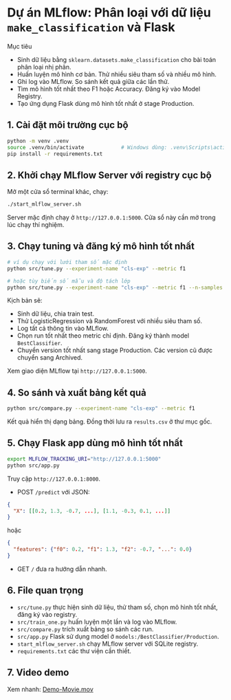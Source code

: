 # Dự án MLflow: Phân loại với dữ liệu `make_classification` và Flask

Mục tiêu
- Sinh dữ liệu bằng `sklearn.datasets.make_classification` cho bài toán phân loại nhị phân.
- Huấn luyện mô hình cơ bản. Thử nhiều siêu tham số và nhiều mô hình.
- Ghi log vào MLflow. So sánh kết quả giữa các lần thử.
- Tìm mô hình tốt nhất theo F1 hoặc Accuracy. Đăng ký vào Model Registry.
- Tạo ứng dụng Flask dùng mô hình tốt nhất ở stage Production.

## 1. Cài đặt môi trường cục bộ

```bash
python -m venv .venv
source .venv/bin/activate            # Windows dùng: .venv\Scripts\activate
pip install -r requirements.txt
```

## 2. Khởi chạy MLflow Server với registry cục bộ

Mở một cửa sổ terminal khác, chạy:

```bash
./start_mlflow_server.sh
```

Server mặc định chạy ở `http://127.0.0.1:5000`. Cửa sổ này cần mở trong lúc chạy thí nghiệm.

## 3. Chạy tuning và đăng ký mô hình tốt nhất

```bash
# ví dụ chạy với lưới tham số mặc định
python src/tune.py --experiment-name "cls-exp" --metric f1

# hoặc tùy biến số mẫu và độ tách lớp
python src/tune.py --experiment-name "cls-exp" --metric f1 --n-samples 3000 --class-sep 1.5
```

Kịch bản sẽ:
- Sinh dữ liệu, chia train test.
- Thử LogisticRegression và RandomForest với nhiều siêu tham số.
- Log tất cả thông tin vào MLflow.
- Chọn run tốt nhất theo metric chỉ định. Đăng ký thành model `BestClassifier`.
- Chuyển version tốt nhất sang stage Production. Các version cũ được chuyển sang Archived.

Xem giao diện MLflow tại `http://127.0.0.1:5000`.

## 4. So sánh và xuất bảng kết quả

```bash
python src/compare.py --experiment-name "cls-exp" --metric f1
```

Kết quả hiển thị dạng bảng. Đồng thời lưu ra `results.csv` ở thư mục gốc.

## 5. Chạy Flask app dùng mô hình tốt nhất

```bash
export MLFLOW_TRACKING_URI="http://127.0.0.1:5000"
python src/app.py
```

Truy cập `http://127.0.0.1:8000`.

- POST `/predict` với JSON:
```json
{
  "X": [[0.2, 1.3, -0.7, ...], [1.1, -0.3, 0.1, ...]]
}
```
hoặc
```json
{
  "features": {"f0": 0.2, "f1": 1.3, "f2": -0.7, "...": 0.0}
}
```

- GET `/` đưa ra hướng dẫn nhanh.

## 6. File quan trọng

- `src/tune.py` thực hiện sinh dữ liệu, thử tham số, chọn mô hình tốt nhất, đăng ký vào registry.
- `src/train_one.py` huấn luyện một lần và log vào MLflow.
- `src/compare.py` trích xuất bảng so sánh các run.
- `src/app.py` Flask sử dụng model ở `models:/BestClassifier/Production`.
- `start_mlflow_server.sh` chạy MLflow server với SQLite registry.
- `requirements.txt` các thư viện cần thiết.

## 7. Video demo

Xem nhanh: [Demo-Movie.mov](./Demo-Movie.mov)